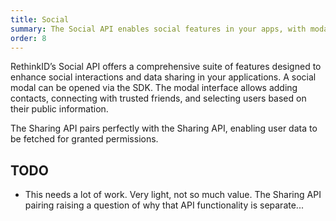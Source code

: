 ```yaml
---
title: Social
summary: The Social API enables social features in your apps, with modal interactions for adding contacts and user selection, plus SDK methods for user info access and contact management.
order: 8
---
```


RethinkID’s Social API offers a comprehensive suite of features designed to enhance social interactions and data sharing in your applications. A social modal can be opened via the SDK. The modal interface allows adding contacts, connecting with trusted friends, and selecting users based on their public information.

The Sharing API pairs perfectly with the Sharing API, enabling user data to be fetched for granted permissions.

## TODO

- This needs a lot of work. Very light, not so much value. The Sharing API pairing raising a question of why that API functionality is separate...